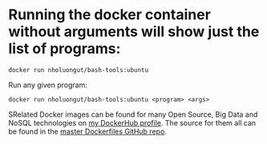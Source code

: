 # Running the docker container without arguments will show just the list of programs:

```
docker run nholuongut/bash-tools:ubuntu
```

Run any given program:

```
docker run nholuongut/bash-tools:ubuntu <program> <args>
```

SRelated Docker images can be found for many Open Source, Big Data and NoSQL technologies on [my DockerHub profile](https://hub.docker.com/r/nholuongut).
The source for them all can be found in the [master Dockerfiles GitHub repo](https://github.com/nholuongut/Dockerfiles/).
